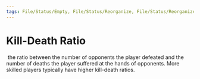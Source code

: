 ```yaml
---
tags: File/Status/Empty, File/Status/Reorganize, File/Status/Reorganize, File/Status/Recategorize, File/Status/Summarize, File/Status/Structuralize
---
```


# Kill-Death Ratio

 the ratio between the number of opponents the player defeated and the number of deaths the player suffered at the hands of opponents. More skilled players typically have higher kill-death ratios.



